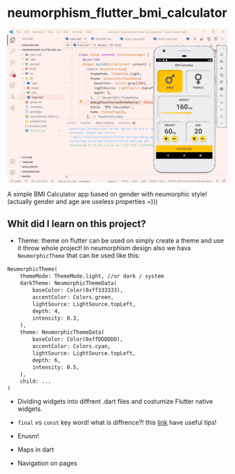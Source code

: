 # neumorphism_flutter_bmi_calculator

![p](p.jpg)

A simple BMI Calculator app based on gender with neumorphic style! (actually gender and age are useless properties =)))

## Whit did I learn on this project?

- Theme: theme on flutter can be used on simply create a theme and use it throw whole project! In neumorphism design also we hava `NeumorphicTheme` that can be used like this:

```
NeumorphicTheme(
    themeMode: ThemeMode.light, //or dark / system
    darkTheme: NeumorphicThemeData(
        baseColor: Color(0xff333333),
        accentColor: Colors.green,
        lightSource: LightSource.topLeft,
        depth: 4,
        intensity: 0.3,
    ),
    theme: NeumorphicThemeData(
        baseColor: Color(0xffDDDDDD),
        accentColor: Colors.cyan,
        lightSource: LightSource.topLeft,
        depth: 6,
        intensity: 0.5,
    ),
    child: ...
)
```

- Dividing widgets into diffrent .dart files and costumize Flutter native widgets.

- ``final`` vs ``const`` key word! what is diffrence?!
this [link](https://stackoverflow.com/questions/50431055/what-is-the-difference-between-the-const-and-final-keywords-in-dart) have useful tips!

- Enusm! 

- Maps in dart

- Navigation on pages